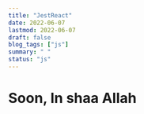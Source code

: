 ```yaml
---
title: "JestReact"
date: 2022-06-07
lastmod: 2022-06-07
draft: false
blog_tags: ["js"]
summary: " "
status: "js"
---
```




# Soon, In shaa Allah 